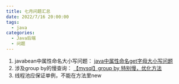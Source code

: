 ```yaml
---
title: 七月问题汇总
date: 2022/7/16 20:00:00
tags: 
  - java
categories: 
  - Java后端
  - 问题
---
```

1. javabean中属性命名大小写问题： [java中属性命名get字母大小写问题](https://blog.csdn.net/u010744399/article/details/52523126) 
2. 涉及group by的慢查询： [【mysql】group by 特别慢，优化方法](https://blog.csdn.net/qq_31949853/article/details/84984305) 
3. 线程池应保证单例，不能在方法里new